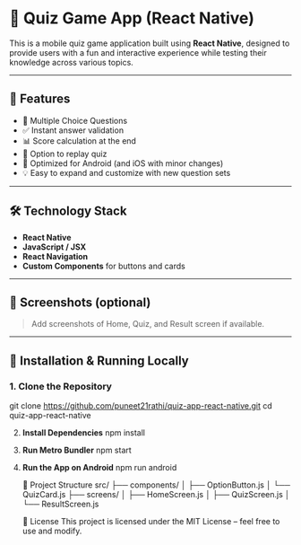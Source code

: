 # 📱 Quiz Game App (React Native)

This is a mobile quiz game application built using **React Native**, designed to provide users with a fun and interactive experience while testing their knowledge across various topics.

---

## 🚀 Features

- 🧠 Multiple Choice Questions
- ✅ Instant answer validation
- 📊 Score calculation at the end
- 🔁 Option to replay quiz
- 📱 Optimized for Android (and iOS with minor changes)
- 💡 Easy to expand and customize with new question sets

---

## 🛠️ Technology Stack

- **React Native**
- **JavaScript / JSX**
- **React Navigation**
- **Custom Components** for buttons and cards

---

## 📸 Screenshots (optional)
> Add screenshots of Home, Quiz, and Result screen if available.

---

## 🔧 Installation & Running Locally

### 1. Clone the Repository
git clone https://github.com/puneet21rathi/quiz-app-react-native.git
cd quiz-app-react-native

2. **Install Dependencies**
   npm install
   
3. **Run Metro Bundler**
   npm start

4. **Run the App on Android**
   npm run android

      📂 Project Structure
          src/
          ├── components/
          │   ├── OptionButton.js
          │   └── QuizCard.js
          ├── screens/
          │   ├── HomeScreen.js
          │   ├── QuizScreen.js
          │   └── ResultScreen.js

   📃 License
   This project is licensed under the MIT License – feel free to use and modify.


